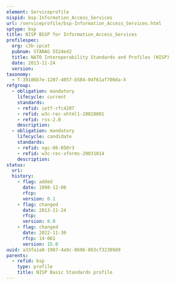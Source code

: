 ```yaml
---
element: Serviceprofile
nispid: bsp-Information_Access_Services
url: /serviceprofile/bsp-Information_Access_Services.html
sptype: bsp
title: NISP BSSP for Information_Access_Services
profilespec:
  org: c3b-ipcat
  pubnum: STANAG 5524ed2
  title: NATO Interoperability Standards and Profiles (NISP)
  date: 2013-11-24
  version: 
taxonomy:
  - T-39186b7e-1207-4057-b584-04f61af700da-X
refgroup:
  - obligation: mandatory
    lifecycle: current
    standards: 
    - refid: ietf-rfc4287
    - refid: w3c-rec-xhtml1-20020801
    - refid: rss-2.0
    description: 
  - obligation: mandatory
    lifecycle: candidate
    standards: 
    - refid: ogc-06-050r3
    - refid: w3c-rec-xforms-20031014
    description: 
status:
  uri: 
  history: 
    - flag: added
      date: 1998-12-08
      rfcp: 
      version: 0.1
    - flag: changed
      date: 2013-11-24
      rfcp: 
      version: 8.0
    - flag: changed
      date: 2022-11-30
      rfcp: 14-061
      version: 15.0
uuid: a33fa1a8-1987-4a9c-8696-863cf32309d9
parents:
  - refid: bsp
    type: profile
    title: NISP Basic Standards profile
---
```

